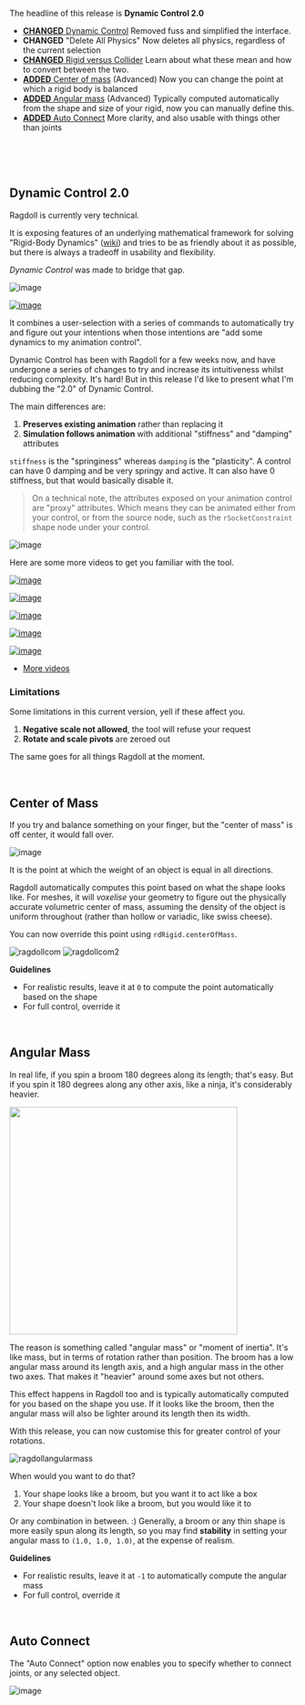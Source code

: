 The headline of this release is **Dynamic Control 2.0**

- [**CHANGED** Dynamic Control](#dynamic-control-20) Removed fuss and simplified the interface.
- **CHANGED** "Delete All Physics" Now deletes all physics, regardless of the current selection
- [**CHANGED** Rigid versus Collider](#rigid-versus-collider) Learn about what these mean and how to convert between the two.
- [**ADDED** Center of mass](#center-of-mass) (Advanced) Now you can change the point at which a rigid body is balanced
- [**ADDED** Angular mass](#angular-mass) (Advanced) Typically computed automatically from the shape and size of your rigid, now you can manually define this.
- [**ADDED** Auto Connect](#auto-connect) More clarity, and also usable with things other than joints

<br>
<br>
<br>

## Dynamic Control 2.0

Ragdoll is currently very technical.

It is exposing features of an underlying mathematical framework for solving "Rigid-Body Dynamics" ([wiki](https://en.wikipedia.org/wiki/Rigid_body_dynamics)) and tries to be as friendly about it as possible, but there is always a tradeoff in usability and flexibility.

*Dynamic Control* was made to bridge that gap.

![image](https://user-images.githubusercontent.com/2152766/99970437-bc729380-2d93-11eb-9ed1-16522ce176a9.png)

[![image](https://user-images.githubusercontent.com/2152766/99910313-22541200-2ce5-11eb-98f6-dd4128e5b943.png)](https://www.youtube.com/watch?v=Zhe9pAaAd7s&list=PLL4XIS5Woc6nVsTdsvs0XLmiKmXVCdwXy&index=6)

It combines a user-selection with a series of commands to automatically try and figure out your intentions when those intentions are "add some dynamics to my animation control".

Dynamic Control has been with Ragdoll for a few weeks now, and have undergone a series of changes to try and increase its intuitiveness whilst reducing complexity. It's hard! But in this release I'd like to present what I'm dubbing the "2.0" of Dynamic Control.

The main differences are:

1. **Preserves existing animation** rather than replacing it
2. **Simulation follows animation** with additional "stiffness" and "damping" attributes

`stiffness` is the "springiness" whereas `damping` is the "plasticity". A control can have 0 damping and be very springy and active. It can also have 0 stiffness, but that would basically disable it.

> On a technical note, the attributes exposed on your animation control are "proxy" attributes. Which means they can be animated either from your control, or from the source node, such as the `rSocketConstraint` shape node under your control.

![image](https://user-images.githubusercontent.com/2152766/99971397-0314bd80-2d95-11eb-92e6-6c6260b7797d.png)

Here are some more videos to get you familiar with the tool.

[![image](https://user-images.githubusercontent.com/2152766/99910356-66dfad80-2ce5-11eb-9b2a-ce817aa66ce4.png)](https://www.youtube.com/watch?v=xzC3N1zxM6U&list=PLL4XIS5Woc6nVsTdsvs0XLmiKmXVCdwXy&index=10)

[![image](https://user-images.githubusercontent.com/2152766/99968562-2e95a900-2d91-11eb-914f-5a4f66fb457c.png)](https://www.youtube.com/watch?v=-y_CftzmDPk&list=PLL4XIS5Woc6nVsTdsvs0XLmiKmXVCdwXy&index=11)

[![image](https://user-images.githubusercontent.com/2152766/99968598-39e8d480-2d91-11eb-9b1c-eb13ed21cdc9.png)](https://www.youtube.com/watch?v=NSShJ9sm4Eo&list=PLL4XIS5Woc6nVsTdsvs0XLmiKmXVCdwXy&index=12)

[![image](https://user-images.githubusercontent.com/2152766/99968617-42d9a600-2d91-11eb-9c83-1bb3db094efe.png)](https://www.youtube.com/watch?v=ZR1NKv7ZRCg&list=PLL4XIS5Woc6nVsTdsvs0XLmiKmXVCdwXy&index=13)

[![image](https://user-images.githubusercontent.com/2152766/99988204-3f521900-2da9-11eb-8561-30effff68045.png)](https://www.youtube.com/watch?v=oqNweG5LYaI&list=PLL4XIS5Woc6nVsTdsvs0XLmiKmXVCdwXy&index=14)

- [More videos](/howto)

### Limitations

Some limitations in this current version, yell if these affect you.

1. **Negative scale not allowed**, the tool will refuse your request
2. **Rotate and scale pivots** are zeroed out

The same goes for all things Ragdoll at the moment.

<br>

## Center of Mass

If you try and balance something on your finger, but the "center of mass" is off center, it would fall over.

![image](https://user-images.githubusercontent.com/2152766/99946359-25471500-2d6e-11eb-8c29-5d39e69f05ee.png)

It is the point at which the weight of an object is equal in all directions.

Ragdoll automatically computes this point based on what the shape looks like. For meshes, it will *voxelise* your geometry to figure out the physically accurate volumetric center of mass, assuming the density of the object is uniform throughout (rather than hollow or variadic, like swiss cheese).

You can now override this point using `rdRigid.centerOfMass`.

![ragdollcom](https://user-images.githubusercontent.com/2152766/99946517-64756600-2d6e-11eb-8446-469ea68073b4.gif)
![ragdollcom2](https://user-images.githubusercontent.com/2152766/99946522-663f2980-2d6e-11eb-9a5e-9aa9bf7c301a.gif)

**Guidelines**

- For realistic results, leave it at `0` to compute the point automatically based on the shape
- For full control, override it

<br>

## Angular Mass

In real life, if you spin a broom 180 degrees along its length; that's easy. But if you spin it 180 degrees along any other axis, like a ninja, it's considerably heavier.

<img width=400 src=https://user-images.githubusercontent.com/2152766/99944546-f67b6f80-2d6a-11eb-93b1-47a49deba0d5.png>

The reason is something called "angular mass" or "moment of inertia". It's like mass, but in terms of rotation rather than position. The broom has a low angular mass around its length axis, and a high angular mass in the other two axes. That makes it "heavier" around some axes but not others.

This effect happens in Ragdoll too and is typically automatically computed for you based on the shape you use. If it looks like the broom, then the angular mass will also be lighter around its length then its width.

With this release, you can now customise this for greater control of your rotations.

![ragdollangularmass](https://user-images.githubusercontent.com/2152766/99944815-6db10380-2d6b-11eb-9def-dba375a7e743.gif)

When would you want to do that?

1. Your shape looks like a broom, but you want it to act like a box
2. Your shape doesn't look like a broom, but you would like it to

Or any combination in between. :) Generally, a broom or any thin shape is more easily spun along its length, so you may find **stability** in setting your angular mass to `(1.0, 1.0, 1.0)`, at the expense of realism.

**Guidelines**

- For realistic results, leave it at `-1` to automatically compute the angular mass
- For full control, override it

<br>

## Auto Connect

The "Auto Connect" option now enables you to specify whether to connect joints, or any selected object.

![image](https://user-images.githubusercontent.com/2152766/99982055-095d6680-2da2-11eb-95ea-8fb8b0ec4dea.png)
